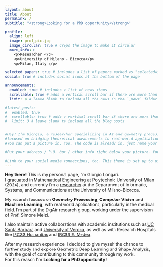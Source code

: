 ```yaml
---
layout: about
title: About
permalink: /
subtitle: "<strong>Looking for a PhD opportunity</strong>"

profile:
  align: left
  image: prof_pic.jpg
  image_circular: true # crops the image to make it circular
  more_info: >
    <p>Researcher </p>
    <p>University of Milano - Bicocca</p>
    <p>Milan, Italy </p>

selected_papers: true # includes a list of papers marked as "selected={true}"
social: true # includes social icons at the bottom of the page

announcements:
  enabled: true # includes a list of news items
  scrollable: true # adds a vertical scroll bar if there are more than 3 news items
  limit: 4 # leave blank to include all the news in the `_news` folder

#latest_posts:
#  enabled: true
#  scrollable: true # adds a vertical scroll bar if there are more than 3 new posts items
#  limit: 3 # leave blank to include all the blog posts


#Hey! I’m Giorgio, a researcher specializing in AI and geometry processing,
#focused on bridging theoretical advancements to real-world applications. [subreddit](http://reddit.com). 
#You can put a picture in, too. The code is already in, just name your picture `prof_pic.jpg` and put it in the `img/` folder.

#Put your address / P.O. box / other info right below your picture. You can also disable any of these elements by editing `profile` property of the YAML header of your `_pages/about.md`. Edit `_bibliography/papers.bib` and Jekyll will render your [publications page](/al-folio/publications/) automatically.

#Link to your social media connections, too. This theme is set up to use [Font Awesome icons](https://fontawesome.com/) and [Academicons](https://jpswalsh.github.io/academicons/), like the ones below. Add your Facebook, Twitter, LinkedIn, Google Scholar, or just disable all of them.
---
```


**Hey there!** This is my personal page, I’m Giorgio Longari.  
I graduated in Mathematical Engineering at Polytechnic University of Milan (2024), and currently I'm a [researcher](https://www.unimib.it/giorgio-longari) at the Department of Informatic, Systems, and Communications at the University of Milano-Bicocca.

My reserch focuses on **Geometry Processing**, **Computer Vision** and **Machine Learning**, with real world applications, particularly in the medical field.
I’m part of the DigAir research group, working under the supervision of Prof. [Simone Melzi](https://sites.google.com/site/melzismn).

I also maintain active collaborations with academic institutions such as [UC Santa Barbara](https://gi.ece.ucsb.edu/) and [University of Verona](https://www.dimi.univr.it/?lang=en), as well as with Research Hospitals like [IRCSS Humanitas](https://www.hunimed.eu/) and [IRCSS E. Medea](https://emedea.it/medea/en/research/topics/cesne-neuroimaging-lab).

After my research experience, I decided to give myself the chance to further study and explore Geometric Deep Learning and Shape Analysis, with the goal of contributing to this community through my work.  
For this reason I'm **Looking for a PhD opportunity!**